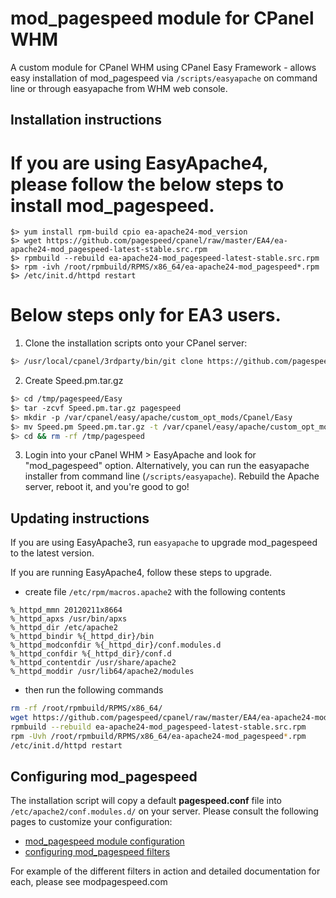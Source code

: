 # mod_pagespeed module for CPanel WHM

A custom module for CPanel WHM using CPanel Easy Framework - allows easy installation of mod_pagespeed via `/scripts/easyapache` on command line or through easyapache from WHM web console.

## Installation instructions

# If you are using EasyApache4, please follow the below steps to install mod_pagespeed.
```
$> yum install rpm-build cpio ea-apache24-mod_version
$> wget https://github.com/pagespeed/cpanel/raw/master/EA4/ea-apache24-mod_pagespeed-latest-stable.src.rpm
$> rpmbuild --rebuild ea-apache24-mod_pagespeed-latest-stable.src.rpm
$> rpm -ivh /root/rpmbuild/RPMS/x86_64/ea-apache24-mod_pagespeed*.rpm
$> /etc/init.d/httpd restart
```

# Below steps only for EA3 users.
1. Clone the installation scripts onto your CPanel server:
```bash
$> /usr/local/cpanel/3rdparty/bin/git clone https://github.com/pagespeed/cpanel.git /tmp/pagespeed/
```

2. Create Speed.pm.tar.gz
```bash
$> cd /tmp/pagespeed/Easy
$> tar -zcvf Speed.pm.tar.gz pagespeed
$> mkdir -p /var/cpanel/easy/apache/custom_opt_mods/Cpanel/Easy
$> mv Speed.pm Speed.pm.tar.gz -t /var/cpanel/easy/apache/custom_opt_mods/Cpanel/Easy/
$> cd && rm -rf /tmp/pagespeed
```

3. Login into your cPanel WHM > EasyApache and look for "mod_pagespeed" option. Alternatively, you can run the easyapache installer from command line (`/scripts/easyapache`). Rebuild the Apache server, reboot it, and you're good to go!

## Updating instructions

If you are using EasyApache3, run `easyapache` to upgrade mod_pagespeed to the
latest version.

If you are running EasyApache4, follow these steps to upgrade.

 - create file `/etc/rpm/macros.apache2` with the following contents

 ```
 %_httpd_mmn 20120211x8664
 %_httpd_apxs /usr/bin/apxs
 %_httpd_dir /etc/apache2
 %_httpd_bindir %{_httpd_dir}/bin
 %_httpd_modconfdir %{_httpd_dir}/conf.modules.d
 %_httpd_confdir %{_httpd_dir}/conf.d
 %_httpd_contentdir /usr/share/apache2
 %_httpd_moddir /usr/lib64/apache2/modules
 ```

 - then run the following commands

 ```bash
 rm -rf /root/rpmbuild/RPMS/x86_64/
 wget https://github.com/pagespeed/cpanel/raw/master/EA4/ea-apache24-mod_pagespeed-latest-stable.src.rpm
 rpmbuild --rebuild ea-apache24-mod_pagespeed-latest-stable.src.rpm
 rpm -Uvh /root/rpmbuild/RPMS/x86_64/ea-apache24-mod_pagespeed*.rpm
 /etc/init.d/httpd restart
 ```

## Configuring mod_pagespeed

The installation script will copy a default **pagespeed.conf** file into `/etc/apache2/conf.modules.d/` on your server. Please consult the following pages to customize your configuration:

- [mod_pagespeed module configuration](https://developers.google.com/speed/docs/mod_pagespeed/configuration)
- [configuring mod_pagespeed filters](https://developers.google.com/speed/docs/mod_pagespeed/config_filters)

For example of the different filters in action and detailed documentation for each, please see modpagespeed.com
